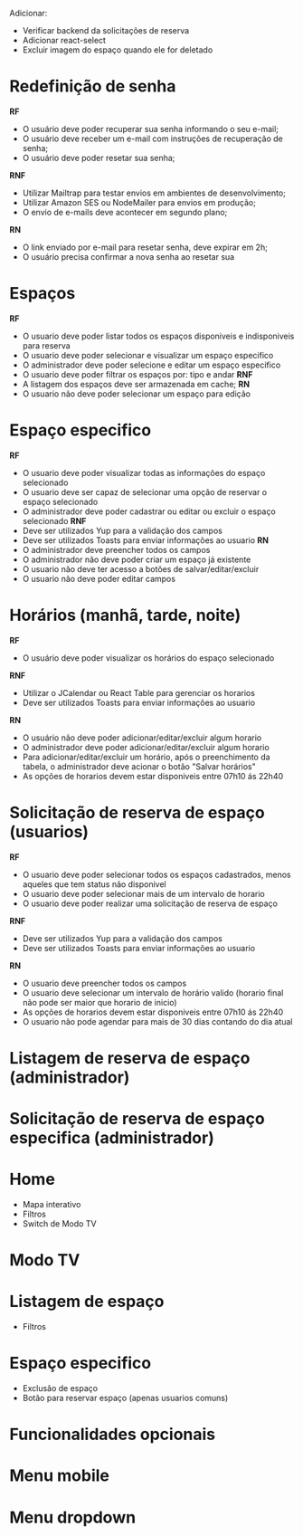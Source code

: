 Adicionar:
- Verificar backend da solicitações de reserva
- Adicionar react-select
- Excluir imagem do espaço quando ele for deletado


# Redefinição de senha
**RF**
- O usuário deve poder recuperar sua senha informando o seu e-mail;
- O usuário deve receber um e-mail com instruções de recuperação de senha;
- O usuário deve poder resetar sua senha;

**RNF**
- Utilizar Mailtrap para testar envios em ambientes de desenvolvimento;
- Utilizar Amazon SES ou NodeMailer para envios em produção;
- O envio de e-mails deve acontecer em segundo plano;

**RN**
- O link enviado por e-mail para resetar senha, deve expirar em 2h;
- O usuário precisa confirmar a nova senha ao resetar sua 




# Espaços
**RF**
- O usuario deve poder listar todos os espaços disponiveis e indisponiveis para reserva
- O usuario deve poder selecionar e visualizar um espaço especifico
- O administrador deve poder selecione e editar um espaço especifico
- O usuario deve poder filtrar os espaços por: tipo e andar
**RNF**
- A listagem dos espaços deve ser armazenada em cache;
**RN**
- O usuario não deve poder selecionar um espaço para edição





# Espaço especifico
**RF**
- O usuario deve poder visualizar todas as informações do espaço selecionado
- O usuario deve ser capaz de selecionar uma opção de reservar o espaço selecionado
- O administrador deve poder cadastrar ou editar ou excluir o espaço selecionado
**RNF**
- Deve ser utilizados Yup para a validação dos campos
- Deve ser utilizados Toasts para enviar informações ao usuario
**RN**
- O administrador deve preencher todos os campos
- O administrador não deve poder criar um espaço já existente
- O usuario não deve ter acesso a botões de salvar/editar/excluir
- O usuario não deve poder editar campos




# Horários (manhã, tarde, noite)
**RF**
- O usuário deve poder visualizar os horários do espaço selecionado

**RNF**
- Utilizar o JCalendar ou React Table para gerenciar os horarios
- Deve ser utilizados Toasts para enviar informações ao usuario

**RN**
- O usuário não deve poder adicionar/editar/excluir algum horario
- O administrador deve poder adicionar/editar/excluir algum horario
- Para adicionar/editar/excluir um horário, após o preenchimento da tabela, o administrador deve acionar o botão "Salvar horários"
- As opções de horarios devem estar disponiveis entre 07h10 ás 22h40





# Solicitação de reserva de espaço (usuarios)
**RF**
- O usuario deve poder selecionar todos os espaços cadastrados, menos aqueles que tem status não disponivel
- O usuario deve poder selecionar mais de um intervalo de horario
- O usuario deve poder realizar uma solicitação de reserva de espaço

**RNF**
- Deve ser utilizados Yup para a validação dos campos
- Deve ser utilizados Toasts para enviar informações ao usuario

**RN**
- O usuario deve preencher todos os campos
- O usuario deve selecionar um intervalo de horário valido (horario final não pode ser maior que horario de inicio)
- As opções de horarios devem estar disponiveis entre 07h10 ás 22h40
- O usuario não pode agendar para mais de 30 dias contando do dia atual







# Listagem de reserva de espaço (administrador)
# Solicitação de reserva de espaço especifica (administrador)

# Home
- Mapa interativo
- Filtros
- Switch de Modo TV


# Modo TV

# Listagem de espaço
- Filtros

# Espaço especifico
- Exclusão de espaço
- Botão para reservar espaço (apenas usuarios comuns)





# Funcionalidades opcionais





# Menu mobile

# Menu dropdown

